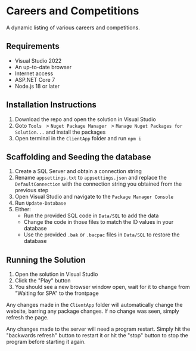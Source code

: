 # Careers and Competitions

A dynamic listing of various careers and competitions.

## Requirements

* Visual Studio 2022
* An up-to-date browser
* Internet access
* ASP.NET Core 7
* Node.js 18 or later

## Installation Instructions

1. Download the repo and open the solution in Visual Studio
2. Goto `Tools ` > `Nuget Package Manager ` > `Manage Nuget Packages for Solution...` and install the packages
3. Open terminal in the `ClientApp` folder and run `npm i`

## Scaffolding and Seeding the database

1. Create a SQL Server and obtain a connection string
2. Rename `appsettings.txt` to `appsettings.json` and replace the `DefaultConnection` with the connection string you obtained from the previous step
3. Open Visual Studio and navigate to the `Package Manager Console`
4. Run `Update-Database`
5. Either:
  	* Run the provided SQL code in `Data/SQL` to add the data
	* Change the code in those files to match the ID values in your database
	* Use the provided `.bak` or `.bacpac` files in `Data/SQL` to restore the database

## Running the Solution

1. Open the solution in Visual Studio
2. Click the "Play" button
3. You should see a new browser window open, wait for it to change from "Waiting for SPA" to the frontpage

Any changes made in the `ClientApp` folder will automatically change the website, barring any package changes. If no change was seen, simply refresh the page.

Any changes made to the server will need a program restart. Simply hit the "backwards refresh" button to restart it or hit the "stop" button to stop the program before starting it again.
